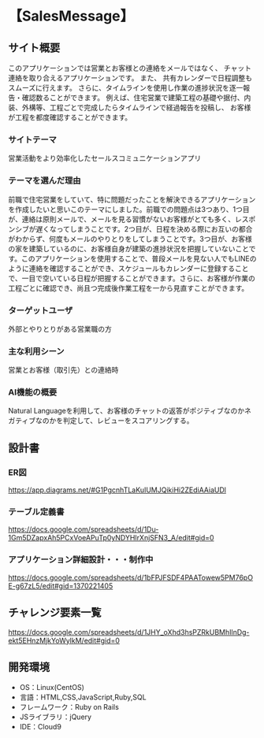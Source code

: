 # 【SalesMessage】

## サイト概要
このアプリケーションでは営業とお客様との連絡をメールではなく、
チャット連絡を取り合えるアプリケーションです。
また、 共有カレンダーで日程調整もスムーズに行えます。
さらに、タイムラインを使用し作業の進捗状況を逐一報告・確認数ることができます。
例えば、住宅営業で建築工程の基礎や据付、内装、外構等、工程ごとで完成したらタイムラインで経過報告を投稿し、
お客様が工程を都度確認することができます。

### サイトテーマ
営業活動をより効率化したセールスコミュニケーションアプリ
  
### テーマを選んだ理由
前職で住宅営業をしていて、特に問題だったことを解決できるアプリケーションを作成したいと思いこのテーマにしました。前職での問題点は3つあり、1つ目が、連絡は原則メールで、メールを見る習慣がないお客様がとても多く、レスポンシブが遅くなってしまうことです。2つ目が、日程を決める際にお互いの都合がわからず、何度もメールのやりとりをしてしまうことです。3つ目が、お客様の家を建築しているのに、お客様自身が建築の進捗状況を把握していないことです。このアプリケーションを使用することで、普段メールを見ない人でもLINEのように連絡を確認することができ、スケジュールもカレンダーに登録することで、一目で空いている日程が把握することができます。さらに、お客様が作業の工程ごとに確認でき、尚且つ完成後作業工程を一から見直すことができます。

### ターゲットユーザ
外部とやりとりがある営業職の方

### 主な利用シーン
営業とお客様（取引先）との連絡時

### AI機能の概要
Natural Languageを利用して、お客様のチャットの返答がポジティブなのかネガティブなのかを判定して、レビューをスコアリングする。

## 設計書
### ER図
https://app.diagrams.net/#G1PgcnhTLaKuIUMJQikiHi2ZEdiAAiaUDl
### テーブル定義書
https://docs.google.com/spreadsheets/d/1Du-1Gm5DZapxAh5PCxVoeAPuTp0yNDYHIrXnjSFN3_A/edit#gid=0
### アプリケーション詳細設計・・・制作中
https://docs.google.com/spreadsheets/d/1bFPJFSDF4PAATowew5PM76pOE-g67zL5/edit#gid=1370221405

## チャレンジ要素一覧
https://docs.google.com/spreadsheets/d/1JHY_oXhd3hsPZRkUBMhIlnDg-ekt5EHnzMjkYoWylkM/edit#gid=0

## 開発環境
- OS：Linux(CentOS)
- 言語：HTML,CSS,JavaScript,Ruby,SQL
- フレームワーク：Ruby on Rails
- JSライブラリ：jQuery
- IDE：Cloud9
